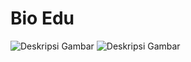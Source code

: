 # Bio Edu
![Deskripsi Gambar](https://user-images.githubusercontent.com/45864165/246590771-d93d350d-ebe7-4180-96b4-3c865cdb725d.png)
![Deskripsi Gambar](https://youtu.be/fXnrLPCt1_A)




